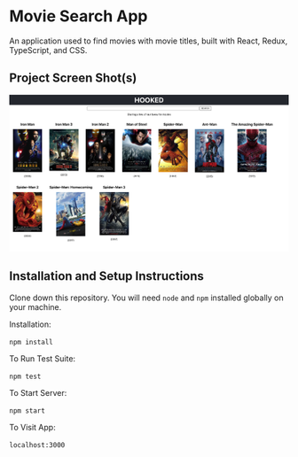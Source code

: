 # Movie Search App

An application used to find movies with movie titles, built with React, Redux, TypeScript, and CSS.

## Project Screen Shot(s)

![screenshot](./screenshot.png)

## Installation and Setup Instructions

Clone down this repository. You will need `node` and `npm` installed globally on your machine.

Installation:

`npm install`

To Run Test Suite:

`npm test`

To Start Server:

`npm start`

To Visit App:

`localhost:3000`
